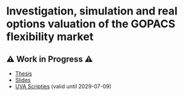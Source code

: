 # Investigation, simulation and real options valuation of the GOPACS flexibility market

## ⚠️ Work in Progress ⚠️

- [Thesis](https://cfx.lu/MSC_THESIS_CHAREL_FELTEN.pdf)
- [Slides](https://cfx.lu/MSC_DEFENSE_CHAREL_FELTEN.pdf)
- [UVA Scripties](https://scripties.uba.uva.nl/search?id=728903) (valid until 2029-07-09)
